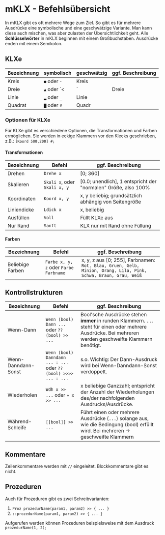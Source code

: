 # mKLX - Befehlsübersicht

In mKLX gibt es oft mehrere Wege zum Ziel. So gibt es für mehrere Ausdrücke eine symbolische und eine geschwätzige Variante. Man kann diese auch mischen, was aber zulasten der Übersichtlichkeit geht. Alle **Schlüsselwörter** in mKLX beginnen mit einem Großbuchstaben. Ausdrücke enden mit einem Semikolon. 

## KLXe

Bezeichnung | symbolisch | geschwätzig | ggf. Beschreibung
----- | ----- | ----- | ----- 
Kreis | `●` oder `·` | Kreis | 
Dreie | `▲` oder `<|` | Dreie | Standard-Dreieck, gleichseitig
Linie | `▂` oder `_` | Linie | 
Quadrat | `▇` oder `#` | Quadr | 

### Optionen für KLXe

Für KLXe gibt es verschiedene Optionen, die Transformationen und Farben ermöglichen. Sie werden in eckige Klammern vor den Klecks geschrieben, z.B.: `[Koord 500,200] #;`

#### Transformationen

Bezeichnung | Befehl | ggf. Beschreibung
----- | ----- | ----- 
Drehen | `Drehe x` | [0; 360]
Skalieren | `Skali x`, oder `Skali x, y` | [0.0; unendlich], 1 entspricht der "normalen" Größe, also 100%
Koordinaten | `Koord x, y` | x, y beliebig; grundsätzlich abhängig von Seitengröße
Liniendicke | `Ldick x` | x, beliebig
Ausfüllen | `Voll` | Füllt KLXe aus
Nur Rand | `Sanft` | KLX nur mit Rand ohne Füllung

#### Farben
Bezeichnung | Befehl | ggf. Beschreibung
----- | ----- | ----- 
Beliebige Farben | `Farbe x, y, z` oder `Farbe Farbname` | x, y, z aus [0; 255], Farbnamen: `Rot, Blau, Gruen, Gelb, Minion, Orang, Lila, Pink, Schwa, Braun, Grau, Weiß`


## Kontrollstrukturen
Bezeichnung | Befehl | ggf. Beschreibung
----- | ----- | ----- 
Wenn-Dann | `Wenn (bool) Dann ...` oder `??(bool) >> ...` | Bool'sche Ausdrücke stehen **immer** in runden Klammern. `...` steht für einen oder mehrere Ausdrücke. Bei mehreren werden geschweifte Klammern benötigt. 
Wenn-Danndann-Sonst | `Wenn (bool) Danndann ... : ...` oder `??(bool) >>>> ... : ...` | s.o. Wichtig: Der Dann-Ausdruck wird bei Wenn-Danndann-Sonst verdoppelt. 
Wiederholen | `Wdh x >> ...` oder `» x >> ...` | x beliebige Ganzzahl; entspricht der Anzahl der Wiederholungen des/der nachfolgenden Ausdrucks/Ausdrücke. 
Während-Schleife | `[[bool]] >> ...` | Führt einen oder mehrere Ausdrücke (`...`) solange aus, wie die Bedingung (bool) erfüllt wird. Bei mehreren -> geschweifte Klammern

## Kommentare

Zeilenkommentare werden mit `//` eingeleitet. Blockkommentare gibt es nicht. 

## Prozeduren

Auch für Prozeduren gibt es zwei Schreibvarianten:

1. `Proz prozedurName(param1, param2) >> { ... }` 
1. `::prozedurName(param1, param2) >> { ... }` 

Aufgerufen werden können Prozeduren beispielsweise mit dem Ausdruck `prozedurName(1, 2);`


